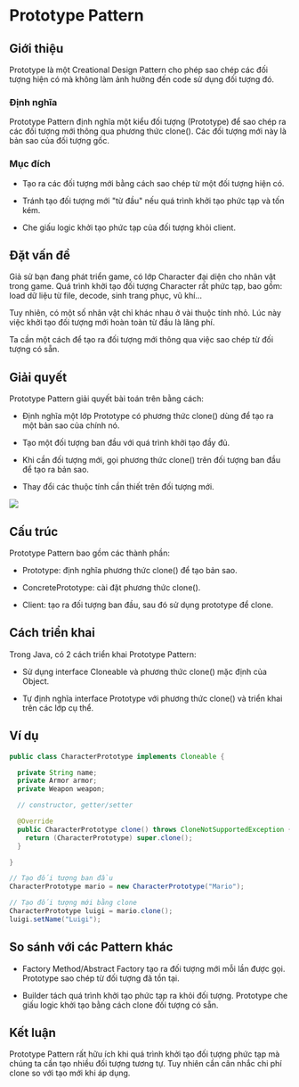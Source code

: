 # Prototype Pattern

## Giới thiệu

Prototype là một Creational Design Pattern cho phép sao chép các đối tượng hiện có mà không làm ảnh hưởng đến code sử dụng đối tượng đó.

### Định nghĩa

Prototype Pattern định nghĩa một kiểu đối tượng (Prototype) để sao chép ra các đối tượng mới thông qua phương thức clone(). Các đối tượng mới này là bản sao của đối tượng gốc.

### Mục đích

- Tạo ra các đối tượng mới bằng cách sao chép từ một đối tượng hiện có.

- Tránh tạo đối tượng mới "từ đầu" nếu quá trình khởi tạo phức tạp và tốn kém.

- Che giấu logic khởi tạo phức tạp của đối tượng khỏi client.

## Đặt vấn đề

Giả sử bạn đang phát triển game, có lớp Character đại diện cho nhân vật trong game. Quá trình khởi tạo đối tượng Character rất phức tạp, bao gồm: load dữ liệu từ file, decode, sinh trang phục, vũ khí...

Tuy nhiên, có một số nhân vật chỉ khác nhau ở vài thuộc tính nhỏ. Lúc này việc khởi tạo đối tượng mới hoàn toàn từ đầu là lãng phí.

Ta cần một cách để tạo ra đối tượng mới thông qua việc sao chép từ đối tượng có sẵn.

## Giải quyết

Prototype Pattern giải quyết bài toán trên bằng cách:

- Định nghĩa một lớp Prototype có phương thức clone() dùng để tạo ra một bản sao của chính nó.

- Tạo một đối tượng ban đầu với quá trình khởi tạo đầy đủ.

- Khi cần đối tượng mới, gọi phương thức clone() trên đối tượng ban đầu để tạo ra bản sao.

- Thay đổi các thuộc tính cần thiết trên đối tượng mới.

![](https://refactoring.guru/images/patterns/diagrams/prototype/structure.png)

## Cấu trúc

Prototype Pattern bao gồm các thành phần:

- Prototype: định nghĩa phương thức clone() để tạo bản sao.

- ConcretePrototype: cài đặt phương thức clone().

- Client: tạo ra đối tượng ban đầu, sau đó sử dụng prototype để clone.

## Cách triển khai

Trong Java, có 2 cách triển khai Prototype Pattern:

- Sử dụng interface Cloneable và phương thức clone() mặc định của Object.

- Tự định nghĩa interface Prototype với phương thức clone() và triển khai trên các lớp cụ thể.

## Ví dụ

```java
public class CharacterPrototype implements Cloneable {

  private String name; 
  private Armor armor;
  private Weapon weapon;

  // constructor, getter/setter

  @Override
  public CharacterPrototype clone() throws CloneNotSupportedException {
    return (CharacterPrototype) super.clone(); 
  }

}

// Tạo đối tượng ban đầu 
CharacterPrototype mario = new CharacterPrototype("Mario"); 

// Tạo đối tượng mới bằng clone
CharacterPrototype luigi = mario.clone();
luigi.setName("Luigi");
```

## So sánh với các Pattern khác

- Factory Method/Abstract Factory tạo ra đối tượng mới mỗi lần được gọi. Prototype sao chép từ đối tượng đã tồn tại.

- Builder tách quá trình khởi tạo phức tạp ra khỏi đối tượng. Prototype che giấu logic khởi tạo bằng cách clone đối tượng có sẵn.

## Kết luận

Prototype Pattern rất hữu ích khi quá trình khởi tạo đối tượng phức tạp mà chúng ta cần tạo nhiều đối tượng tương tự. Tuy nhiên cần cân nhắc chi phí clone so với tạo mới khi áp dụng.